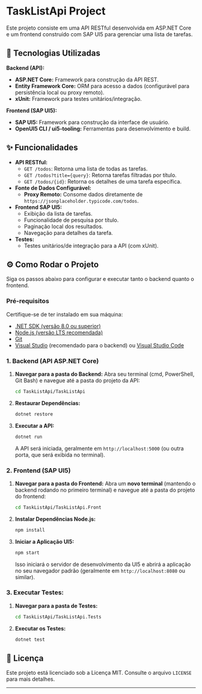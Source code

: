 # TaskListApi Project

Este projeto consiste em uma API RESTful desenvolvida em ASP.NET Core e um frontend construído com SAP UI5 para gerenciar uma lista de tarefas.

## 🚀 Tecnologias Utilizadas

**Backend (API):**
* **ASP.NET Core:** Framework para construção da API REST.
* **Entity Framework Core:** ORM para acesso a dados (configurável para persistência local ou proxy remoto).
* **xUnit:** Framework para testes unitários/integração.

**Frontend (SAP UI5):**
* **SAP UI5:** Framework para construção da interface de usuário.
* **OpenUI5 CLI / ui5-tooling:** Ferramentas para desenvolvimento e build.

## ✨ Funcionalidades

* **API RESTful:**
    * `GET /todos`: Retorna uma lista de todas as tarefas.
    * `GET /todos?title={query}`: Retorna tarefas filtradas por título.
    * `GET /todos/{id}`: Retorna os detalhes de uma tarefa específica.
* **Fonte de Dados Configurável:**
    * **Proxy Remoto:** Consome dados diretamente de `https://jsonplaceholder.typicode.com/todos`.
* **Frontend SAP UI5:**
    * Exibição da lista de tarefas.
    * Funcionalidade de pesquisa por título.
    * Paginação local dos resultados.
    * Navegação para detalhes da tarefa.
* **Testes:**
    * Testes unitários/de integração para a API (com xUnit).


## ⚙️ Como Rodar o Projeto

Siga os passos abaixo para configurar e executar tanto o backend quanto o frontend.

### Pré-requisitos

Certifique-se de ter instalado em sua máquina:
* [.NET SDK (versão 8.0 ou superior)](https://dotnet.microsoft.com/download)
* [Node.js (versão LTS recomendada)](https://nodejs.org/en/download/)
* [Git](https://git-scm.com/downloads)
* [Visual Studio](https://visualstudio.microsoft.com/) (recomendado para o backend) ou [Visual Studio Code](https://code.visualstudio.com/)

### 1. Backend (API ASP.NET Core)

1.  **Navegar para a pasta do Backend:**
    Abra seu terminal (cmd, PowerShell, Git Bash) e navegue até a pasta do projeto da API:
    ```bash
    cd TaskListApi/TaskListApi
    ```

2.  **Restaurar Dependências:**
    ```bash
    dotnet restore
    ```

3.  **Executar a API:**
    ```bash
    dotnet run
    ```
    A API será iniciada, geralmente em `http://localhost:5000` (ou outra porta, que será exibida no terminal).

### 2. Frontend (SAP UI5)

1.  **Navegar para a pasta do Frontend:**
    Abra um **novo terminal** (mantendo o backend rodando no primeiro terminal) e navegue até a pasta do projeto do frontend:
    ```bash
    cd TaskListApi/TaskListApi.Front
    ```

2.  **Instalar Dependências Node.js:**
    ```bash
    npm install
    ```

3.  **Iniciar a Aplicação UI5:**
    ```bash
    npm start
    ```
    Isso iniciará o servidor de desenvolvimento da UI5 e abrirá a aplicação no seu navegador padrão (geralmente em `http://localhost:8080` ou similar).

### 3. Executar Testes:

1.  **Navegar para a pasta de Testes:**
    ```bash
    cd TaskListApi/TaskListApi.Tests
    ```

2.  **Executar os Testes:**
    ```bash
    dotnet test
    ```
    

## 📄 Licença

Este projeto está licenciado sob a Licença MIT. Consulte o arquivo `LICENSE` para mais detalhes.

---
